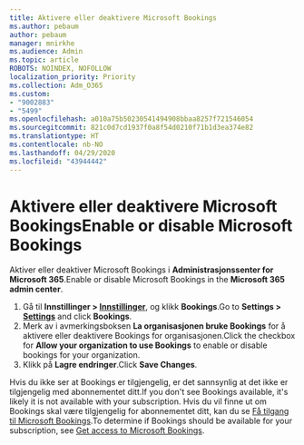 ```yaml
---
title: Aktivere eller deaktivere Microsoft Bookings
ms.author: pebaum
author: pebaum
manager: mnirkhe
ms.audience: Admin
ms.topic: article
ROBOTS: NOINDEX, NOFOLLOW
localization_priority: Priority
ms.collection: Adm_O365
ms.custom:
- "9002883"
- "5499"
ms.openlocfilehash: a010a75b50230541494908bbaa8257f721546054
ms.sourcegitcommit: 821c0d7cd1937f0a8f54d0210f71b1d3ea374e82
ms.translationtype: HT
ms.contentlocale: nb-NO
ms.lasthandoff: 04/29/2020
ms.locfileid: "43944442"
---
```

# <a name="enable-or-disable-microsoft-bookings"></a><span data-ttu-id="4cd9d-102">Aktivere eller deaktivere Microsoft Bookings</span><span class="sxs-lookup"><span data-stu-id="4cd9d-102">Enable or disable Microsoft Bookings</span></span>

<span data-ttu-id="4cd9d-103">Aktiver eller deaktiver Microsoft Bookings i **Administrasjonssenter for Microsoft 365**.</span><span class="sxs-lookup"><span data-stu-id="4cd9d-103">Enable or disable Microsoft Bookings in the **Microsoft 365 admin center**.</span></span>

1. <span data-ttu-id="4cd9d-104">Gå til **Innstillinger > [Innstillinger](https://admin.microsoft.com/Adminportal/Home?source=applauncher#/Settings/Services)**, og klikk **Bookings**.</span><span class="sxs-lookup"><span data-stu-id="4cd9d-104">Go to **Settings > [Settings](https://admin.microsoft.com/Adminportal/Home?source=applauncher#/Settings/Services)** and click **Bookings**.</span></span>
2. <span data-ttu-id="4cd9d-105">Merk av i avmerkingsboksen **La organisasjonen bruke Bookings** for å aktivere eller deaktivere Bookings for organisasjonen.</span><span class="sxs-lookup"><span data-stu-id="4cd9d-105">Click the checkbox for **Allow your organization to use Bookings** to enable or disable bookings for your organization.</span></span>
3. <span data-ttu-id="4cd9d-106">Klikk på **Lagre endringer**.</span><span class="sxs-lookup"><span data-stu-id="4cd9d-106">Click **Save Changes**.</span></span>

<span data-ttu-id="4cd9d-107">Hvis du ikke ser at Bookings er tilgjengelig, er det sannsynlig at det ikke er tilgjengelig med abonnementet ditt.</span><span class="sxs-lookup"><span data-stu-id="4cd9d-107">If you don't see Bookings available, it's likely it is not available with your subscription.</span></span> <span data-ttu-id="4cd9d-108">Hvis du vil finne ut om Bookings skal være tilgjengelig for abonnementet ditt, kan du se [Få tilgang til Microsoft Bookings](https://support.microsoft.com/nb-NO/office/get-access-to-microsoft-bookings-5382dc07-aaa5-45c9-8767-502333b214ce).</span><span class="sxs-lookup"><span data-stu-id="4cd9d-108">To determine if Bookings should be available for your subscription, see [Get access to Microsoft Bookings](https://support.microsoft.com/nb-NO/office/get-access-to-microsoft-bookings-5382dc07-aaa5-45c9-8767-502333b214ce).</span></span>
